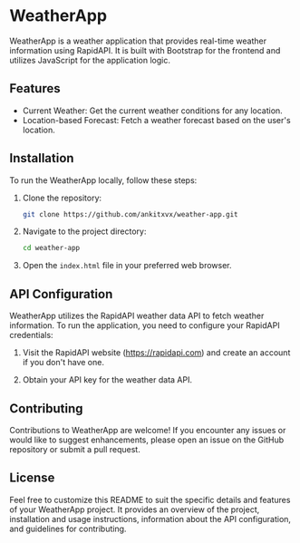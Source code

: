  

# WeatherApp

WeatherApp is a weather application that provides real-time weather information using RapidAPI. It is built with Bootstrap for the frontend and utilizes JavaScript for the application logic.

## Features

- Current Weather: Get the current weather conditions for any location.
- Location-based Forecast: Fetch a   weather forecast based on the user's location.
 

## Installation

To run the WeatherApp locally, follow these steps:

1. Clone the repository:

   ```bash
   git clone https://github.com/ankitxvx/weather-app.git
   ```

2. Navigate to the project directory:

   ```bash
   cd weather-app
   ```

3. Open the `index.html` file in your preferred web browser.

## API Configuration

WeatherApp utilizes the RapidAPI weather data API to fetch weather information. To run the application, you need to configure your RapidAPI credentials:

1. Visit the RapidAPI website (https://rapidapi.com) and create an account if you don't have one.

2. Obtain your API key for the weather data API.

 

## Contributing

Contributions to WeatherApp are welcome! If you encounter any issues or would like to suggest enhancements, please open an issue on the GitHub repository or submit a pull request.

## License

 

Feel free to customize this README to suit the specific details and features of your WeatherApp project. It provides an overview of the project, installation and usage instructions, information about the API configuration, and guidelines for contributing.
